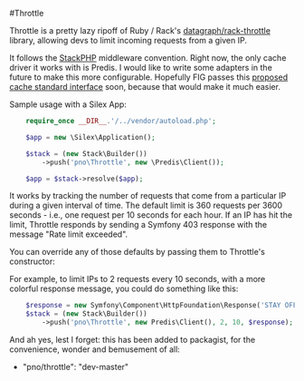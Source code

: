#Throttle

Throttle is a pretty lazy ripoff of Ruby / Rack's [datagraph/rack-throttle](https://github.com/datagraph/rack-throttle) library, allowing devs to limit incoming requests from a given IP.

It follows the [StackPHP](http://www.stackphp.com) middleware convention. Right now, the only cache driver it works with is Predis. I would like to write some adapters in the future to make this more configurable. Hopefully FIG passes this [proposed cache standard interface](https://github.com/php-fig/fig-standards/blob/master/proposed/cache.md) soon, because that would make it much easier.

Sample usage with a Silex App:

```php
    require_once __DIR__.'/../vendor/autoload.php';

    $app = new \Silex\Application();

    $stack = (new Stack\Builder())
	    ->push('pno\Throttle', new \Predis\Client());

    $app = $stack->resolve($app);
```

It works by tracking the number of requests that come from a particular IP during a given interval of time. The default limit is 360 requests per 3600 seconds - i.e., one request per 10 seconds for each hour. If an IP has hit the limit, Throttle responds by sending a Symfony 403 response with the message "Rate limit exceeded".

You can override any of those defaults by passing them to Throttle's constructor:

For example, to limit IPs to 2 requests every 10 seconds, with a more colorful response message, you could do something like this:

```php
    $response = new Symfony\Component\HttpFoundation\Response('STAY OFF MY LAWN!!! >(', 403);
    $stack = (new Stack\Builder())
        ->push('pno\Throttle', new Predis\Client(), 2, 10, $response);
```

And ah yes, lest I forget: this has been added to packagist, for the convenience, wonder and bemusement of all:

 * "pno/throttle": "dev-master"